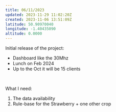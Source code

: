 ```yaml
---
title: 06/11/2023
updated: 2023-11-29 11:02:20Z
created: 2023-11-06 13:51:09Z
latitude: 50.90970040
longitude: -1.40435090
altitude: 0.0000
---
```


Initial release of the project:

- Dashboard like the 30Mhz
- Lunch on Feb 2024 
- Up to the Oct it will be 15 clients 

&nbsp;

What I need:

1.  The data availability 
2.  Rule-base for the Strawberry + one other crop